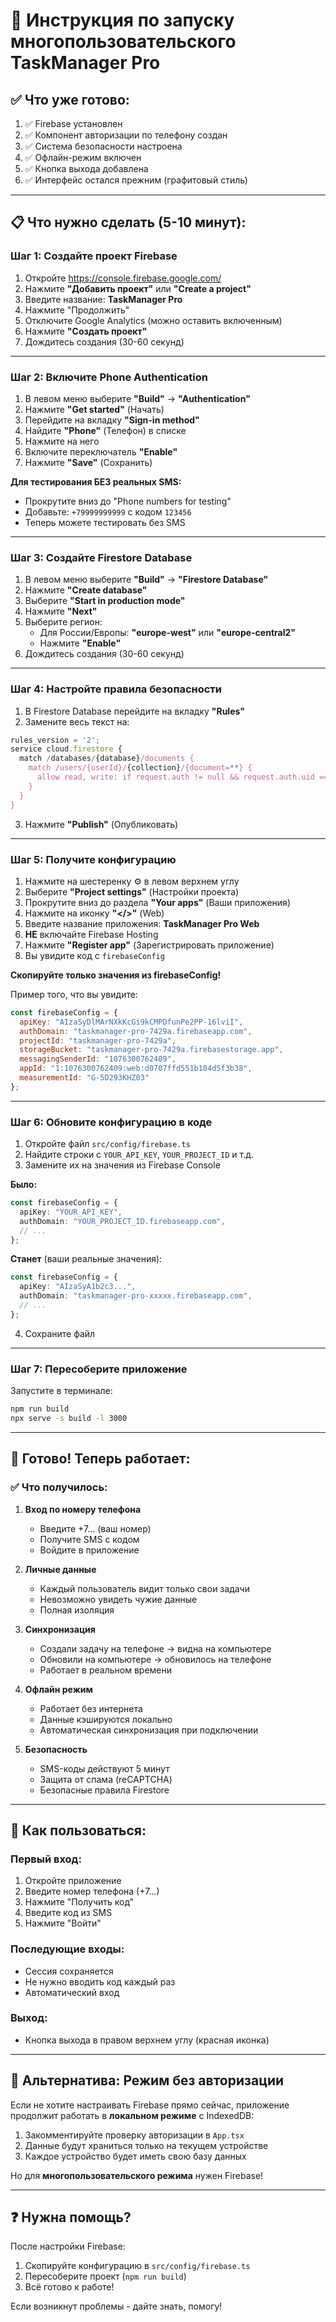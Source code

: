 # 🚀 Инструкция по запуску многопользовательского TaskManager Pro

## ✅ Что уже готово:

1. ✅ Firebase установлен
2. ✅ Компонент авторизации по телефону создан
3. ✅ Система безопасности настроена
4. ✅ Офлайн-режим включен
5. ✅ Кнопка выхода добавлена
6. ✅ Интерфейс остался прежним (графитовый стиль)

---

## 📋 Что нужно сделать (5-10 минут):

### Шаг 1: Создайте проект Firebase

1. Откройте https://console.firebase.google.com/
2. Нажмите **"Добавить проект"** или **"Create a project"**
3. Введите название: **TaskManager Pro**
4. Нажмите "Продолжить"
5. Отключите Google Analytics (можно оставить включенным)
6. Нажмите **"Создать проект"**
7. Дождитесь создания (30-60 секунд)

---

### Шаг 2: Включите Phone Authentication

1. В левом меню выберите **"Build"** → **"Authentication"**
2. Нажмите **"Get started"** (Начать)
3. Перейдите на вкладку **"Sign-in method"**
4. Найдите **"Phone"** (Телефон) в списке
5. Нажмите на него
6. Включите переключатель **"Enable"**
7. Нажмите **"Save"** (Сохранить)

**Для тестирования БЕЗ реальных SMS:**
- Прокрутите вниз до "Phone numbers for testing"
- Добавьте: `+79999999999` с кодом `123456`
- Теперь можете тестировать без SMS

---

### Шаг 3: Создайте Firestore Database

1. В левом меню выберите **"Build"** → **"Firestore Database"**
2. Нажмите **"Create database"**
3. Выберите **"Start in production mode"**
4. Нажмите **"Next"**
5. Выберите регион:
   - Для России/Европы: **"europe-west"** или **"europe-central2"**
   - Нажмите **"Enable"**
6. Дождитесь создания (30-60 секунд)

---

### Шаг 4: Настройте правила безопасности

1. В Firestore Database перейдите на вкладку **"Rules"**
2. Замените весь текст на:

```javascript
rules_version = '2';
service cloud.firestore {
  match /databases/{database}/documents {
    match /users/{userId}/{collection}/{document=**} {
      allow read, write: if request.auth != null && request.auth.uid == userId;
    }
  }
}
```

3. Нажмите **"Publish"** (Опубликовать)

---

### Шаг 5: Получите конфигурацию

1. Нажмите на шестеренку ⚙️ в левом верхнем углу
2. Выберите **"Project settings"** (Настройки проекта)
3. Прокрутите вниз до раздела **"Your apps"** (Ваши приложения)
4. Нажмите на иконку **"</>"** (Web)
5. Введите название приложения: **TaskManager Pro Web**
6. **НЕ** включайте Firebase Hosting
7. Нажмите **"Register app"** (Зарегистрировать приложение)
8. Вы увидите код с `firebaseConfig`

**Скопируйте только значения из firebaseConfig!**

Пример того, что вы увидите:
```javascript
const firebaseConfig = {
  apiKey: "AIzaSyDlMArNXkKcGi9kCMPDfunPe2PP-16lviI",
  authDomain: "taskmanager-pro-7429a.firebaseapp.com",
  projectId: "taskmanager-pro-7429a",
  storageBucket: "taskmanager-pro-7429a.firebasestorage.app",
  messagingSenderId: "1076300762409",
  appId: "1:1076300762409:web:d0707ffd551b104d5f3b38",
  measurementId: "G-5D293KHZ03"
};

```

---

### Шаг 6: Обновите конфигурацию в коде

1. Откройте файл `src/config/firebase.ts`
2. Найдите строки с `YOUR_API_KEY`, `YOUR_PROJECT_ID` и т.д.
3. Замените их на значения из Firebase Console

**Было:**
```typescript
const firebaseConfig = {
  apiKey: "YOUR_API_KEY",
  authDomain: "YOUR_PROJECT_ID.firebaseapp.com",
  // ...
};
```

**Станет** (ваши реальные значения):
```typescript
const firebaseConfig = {
  apiKey: "AIzaSyA1b2c3...",
  authDomain: "taskmanager-pro-xxxxx.firebaseapp.com",
  // ...
};
```

4. Сохраните файл

---

### Шаг 7: Пересоберите приложение

Запустите в терминале:
```bash
npm run build
npx serve -s build -l 3000
```

---

## 🎉 Готово! Теперь работает:

### ✅ Что получилось:

1. **Вход по номеру телефона**
   - Введите +7... (ваш номер)
   - Получите SMS с кодом
   - Войдите в приложение

2. **Личные данные**
   - Каждый пользователь видит только свои задачи
   - Невозможно увидеть чужие данные
   - Полная изоляция

3. **Синхронизация**
   - Создали задачу на телефоне → видна на компьютере
   - Обновили на компьютере → обновилось на телефоне
   - Работает в реальном времени

4. **Офлайн режим**
   - Работает без интернета
   - Данные кэшируются локально
   - Автоматическая синхронизация при подключении

5. **Безопасность**
   - SMS-коды действуют 5 минут
   - Защита от спама (reCAPTCHA)
   - Безопасные правила Firestore

---

## 📱 Как пользоваться:

### Первый вход:
1. Откройте приложение
2. Введите номер телефона (+7...)
3. Нажмите "Получить код"
4. Введите код из SMS
5. Нажмите "Войти"

### Последующие входы:
- Сессия сохраняется
- Не нужно вводить код каждый раз
- Автоматический вход

### Выход:
- Кнопка выхода в правом верхнем углу (красная иконка)

---

## 🔧 Альтернатива: Режим без авторизации

Если не хотите настраивать Firebase прямо сейчас, приложение продолжит работать в **локальном режиме** с IndexedDB:

1. Закомментируйте проверку авторизации в `App.tsx`
2. Данные будут храниться только на текущем устройстве
3. Каждое устройство будет иметь свою базу данных

Но для **многопользовательского режима** нужен Firebase!

---

## ❓ Нужна помощь?

После настройки Firebase:
1. Скопируйте конфигурацию в `src/config/firebase.ts`
2. Пересоберите проект (`npm run build`)
3. Всё готово к работе!

Если возникнут проблемы - дайте знать, помогу!

